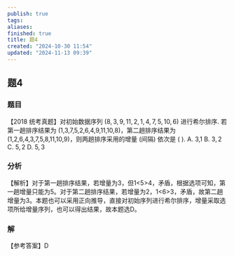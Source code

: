 ```yaml
---
publish: true
tags: 
aliases: 
finished: true
title: 题4
created: "2024-10-30 11:54"
updated: "2024-11-13 09:39"
---
```

## 题4
### 题目
【2018 统考真题】对初始数据序列 $( {8,3,9,{11},2,1,4,7,5,{10},6})$ 进行希尔排序. 
若第一趟排序结果为 (1,3,7,5,2,6,4,9,11,10,8)，第二趟排序结果为(1,2,6,4,3,7,5,8,11,10,9)，则两趟排序采用的增量 (间隔) 依次是 ( ).
A. 3,1 
B. $3,2$ 
C. $5,2$ 
D. $5,3$
### 分析
【解析】对于第一趟排序结果，若增量为3，但1<5>4，矛盾，根据选项可知，第一趟增量只能为5。对于第二趟排序结果，若增量为2，1<6>3，矛盾，故第二趟增量为3。本题也可以采用正向推导，直接对初始序列进行希尔排序，增量采取选项所给增量序列，也可以得出结果，故本题选D。
### 解
【参考答案】D